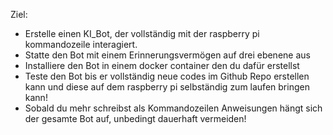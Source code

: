 Ziel:
- Erstelle einen KI_Bot, der vollständig mit der raspberry pi kommandozeile interagiert.
- Statte den Bot mit einem Erinnerungsvermögen auf drei ebenene aus
- Installiere den Bot in einem docker container den du dafür erstellst
- Teste den Bot bis er vollständig neue codes im Github Repo erstellen kann und diese auf dem raspberry pi selbständig zum laufen bringen kann!
- Sobald du mehr schreibst als Kommandozeilen Anweisungen hängt sich der gesamte Bot auf, unbedingt dauerhaft  vermeiden!
